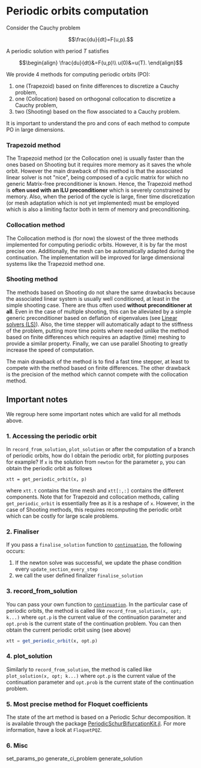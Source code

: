 # Periodic orbits computation

Consider the Cauchy problem

$$\frac{du}{dt}=F(u,p).$$

A periodic solution with period $T$ satisfies

$$\begin{align}
\frac{du}{dt}&=F(u,p)\\
u(0)&=u(T).
\end{align}$$

We provide 4 methods for computing periodic orbits (PO):

1. one (Trapezoid) based on finite differences to discretize a Cauchy problem,
2. one (Collocation) based on orthogonal collocation to discretize a Cauchy problem,
3. two (Shooting) based on the flow associated to a Cauchy problem.

It is important to understand the pro and cons of each method to compute PO in large dimensions.


### Trapezoid method
The Trapezoid method (or the Collocation one) is usually faster than the ones based on Shooting but it requires more memory as it saves the whole orbit. However the main drawback of this method is that the associated linear solver is not "nice", being composed of a cyclic matrix for which no generic Matrix-free preconditioner is known. Hence, the Trapezoid method is **often used with an ILU preconditioner** which is severely constrained by memory. Also, when the period of the cycle is large, finer time discretization (or mesh adaptation which is not yet implemented) must be employed which is also a limiting factor both in term of memory and preconditioning.

### Collocation method

The Collocation method is (for now) the slowest of the three methods implemented for computing periodic orbits. However, it is by far the most precise one. Additionally, the mesh can be automatically adapted during the continuation. The implementation will be improved for large dimensional systems like the Trapezoid method one.

### Shooting method
The methods based on Shooting do not share the same drawbacks because the associated linear system is usually well conditioned, at least in the simple shooting case. There are thus often used **without preconditioner at all**. Even in the case of multiple shooting, this can be alleviated by a simple generic preconditioner based on deflation of eigenvalues (see [Linear solvers (LS)](@ref)). Also, the time stepper will automatically adapt to the stiffness of the problem, putting more time points where needed unlike the method based on finite differences which requires an adaptive (time) meshing to provide a similar property. Finally, we can use parallel Shooting to greatly increase the speed of computation.

The main drawback of the method is to find a fast time stepper, at least to compete with the method based on finite differences. The other drawback is the precision of the method which cannot compete with the collocation method.

## Important notes

We regroup here some important notes which are valid for all methods above. 

### 1. Accessing the periodic orbit

In `record_from_solution`, `plot_solution` or after the computation of a branch of periodic orbits, how do I obtain the periodic orbit, for plotting purposes for example? If `x` is the solution from `newton` for the parameter `p`, you can obtain the periodic orbit as follows

```
xtt = get_periodic_orbit(x, p)
```

where `xtt.t` contains the time mesh and `xtt[:,:]` contains the different components. Note that for Trapezoid and collocation methods, calling `get_periodic_orbit` is essentially free as it is a reshape of `x`. However, in the case of Shooting methods, this requires recomputing the periodic orbit which can be costly for large scale problems.

### 2. Finaliser
If you pass a `finalise_solution` function to [`continuation`](@ref), the following occurs:

1. If the newton solve was successful, we update the phase condition every `update_section_every_step`
2. we call the user defined finalizer `finalise_solution`

### 3. record_from_solution

You can pass your own function to [`continuation`](@ref). In the particular case of periodic orbits, the method is called like `record_from_solution(x, opt; k...)` where `opt.p` is the current value of the continuation parameter and `opt.prob` is the current state of the continuation problem. You can then obtain the current periodic orbit using (see above)

```julia
xtt = get_periodic_orbit(x, opt.p)
``` 

### 4. plot_solution

Similarly to `record_from_solution`, the method is called like `plot_solution(x, opt; k...)` where `opt.p` is the current value of the continuation parameter and `opt.prob` is the current state of the continuation problem.

### 5. Most precise method for Floquet coefficients
The state of the art method is based on a Periodic Schur decomposition. It is available through the package [PeriodicSchurBifurcationKit.jl](https://github.com/bifurcationkit/PeriodicSchurBifurcationKit.jl). For more information, have a look at `FloquetPQZ`.

### 6. Misc

set_params_po
generate_ci_problem
generate_solution